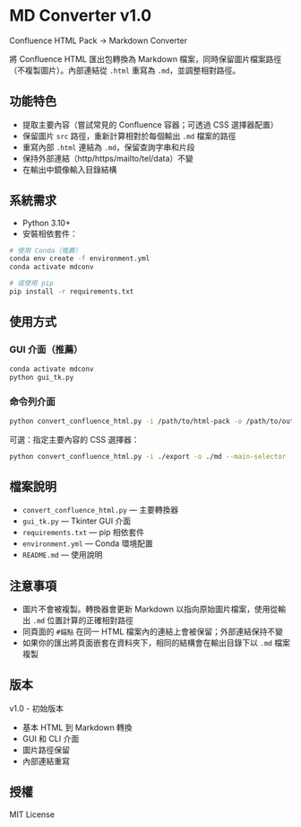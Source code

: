 # MD Converter v1.0

Confluence HTML Pack → Markdown Converter

將 Confluence HTML 匯出包轉換為 Markdown 檔案，同時保留圖片檔案路徑（不複製圖片）。內部連結從 `.html` 重寫為 `.md`，並調整相對路徑。

## 功能特色

- 提取主要內容（嘗試常見的 Confluence 容器；可透過 CSS 選擇器配置）
- 保留圖片 `src` 路徑，重新計算相對於每個輸出 `.md` 檔案的路徑
- 重寫內部 `.html` 連結為 `.md`，保留查詢字串和片段
- 保持外部連結（http/https/mailto/tel/data）不變
- 在輸出中鏡像輸入目錄結構

## 系統需求

- Python 3.10+
- 安裝相依套件：

```bash
# 使用 Conda（推薦）
conda env create -f environment.yml
conda activate mdconv

# 或使用 pip
pip install -r requirements.txt
```

## 使用方式

### GUI 介面（推薦）
```bash
conda activate mdconv
python gui_tk.py
```

### 命令列介面
```bash
python convert_confluence_html.py -i /path/to/html-pack -o /path/to/output-md
```

可選：指定主要內容的 CSS 選擇器：
```bash
python convert_confluence_html.py -i ./export -o ./md --main-selector '#main-content'
```

## 檔案說明

- `convert_confluence_html.py` — 主要轉換器
- `gui_tk.py` — Tkinter GUI 介面
- `requirements.txt` — pip 相依套件
- `environment.yml` — Conda 環境配置
- `README.md` — 使用說明

## 注意事項

- 圖片不會被複製。轉換器會更新 Markdown 以指向原始圖片檔案，使用從輸出 `.md` 位置計算的正確相對路徑
- 同頁面的 `#錨點` 在同一 HTML 檔案內的連結上會被保留；外部連結保持不變
- 如果你的匯出將頁面嵌套在資料夾下，相同的結構會在輸出目錄下以 `.md` 檔案複製

## 版本

v1.0 - 初始版本
- 基本 HTML 到 Markdown 轉換
- GUI 和 CLI 介面
- 圖片路徑保留
- 內部連結重寫

## 授權

MIT License
